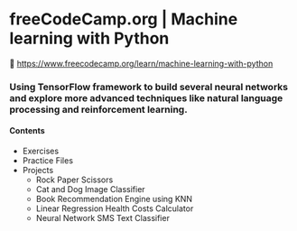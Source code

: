 # **freeCodeCamp.org** | Machine learning with Python 

🔗 https://www.freecodecamp.org/learn/machine-learning-with-python

### Using TensorFlow framework to build several neural networks and explore more advanced techniques like natural language processing and reinforcement learning.
#### Contents
- Exercises
- Practice Files
- Projects
  - Rock Paper Scissors
  - Cat and Dog Image Classifier
  - Book Recommendation Engine using KNN
  - Linear Regression Health Costs Calculator
  - Neural Network SMS Text Classifier
 
